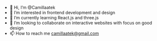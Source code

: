 - 👋 Hi, I’m @Camillaatek
- 👀 I’m interested in frontend development and design
- 🌱 I’m currently learning React.js and three.js
- 💞️ I’m looking to collaborate on interactive websites with focus on good design
- 📫 How to reach me camillaatek@gmail.com

<!---
Camillaatek/Camillaatek is a ✨ special ✨ repository because its `README.md` (this file) appears on your GitHub profile.
You can click the Preview link to take a look at your changes.
--->
